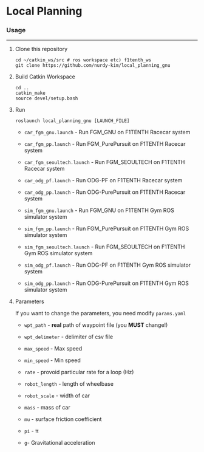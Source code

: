 # Local Planning

### Usage
---

1. Clone this repository

    ```
    cd ~/catkin_ws/src # ros workspace etc) f1tenth_ws
    git clone https://github.com/nurdy-kim/local_planning_gnu
    ```

2. Build Catkin Workspace

    ```
    cd ..
    catkin_make
    source devel/setup.bash
    ```
 
 3. Run
 
    ```
    roslaunch local_planning_gnu [LAUNCH_FILE]
    ```
  
    - `car_fgm_gnu.launch` - Run FGM_GNU on F1TENTH Racecar system
    - `car_fgm_pp.launch` - Run FGM_PurePursuit on F1TENTH Racecar system
    - `car_fgm_seoultech.launch` - Run FGM_SEOULTECH on F1TENTH Racecar system
    - `car_odg_pf.launch` - Run ODG-PF on F1TENTH Racecar system
    - `car_odg_pp.launch` - Run ODG-PurePursuit on F1TENTH Racecar system
    
    
    - `sim_fgm_gnu.launch` - Run FGM_GNU on F1TENTH Gym ROS simulator system
    - `sim_fgm_pp.launch` - Run FGM_PurePursuit on F1TENTH Gym ROS simulator system
    - `sim_fgm_seoultech.launch` - Run FGM_SEOULTECH on F1TENTH Gym ROS simulator system
    - `sim_odg_pf.launch` - Run ODG-PF on F1TENTH Gym ROS simulator system
    - `sim_odg_pp.launch` - Run ODG-PurePursuit on F1TENTH Gym ROS simulator system

4. Parameters
 
   If you want to change the parameters, you need modify `params.yaml` 


    - `wpt_path` - **real** path of waypoint file (you **MUST** change!)
    - `wpt_delimeter` - delimiter of csv file
    - `max_speed` - Max speed 
    - `min_speed` - Min speed
    - `rate` - provoid particular rate for a loop (Hz)
    - `robot_length` - length of wheelbase


    - `robot_scale` - width of car
    - `mass` - mass of car
    - `mu` - surface friction coefficient
    - `pi` - π
    - `g`- Gravitational acceleration 
